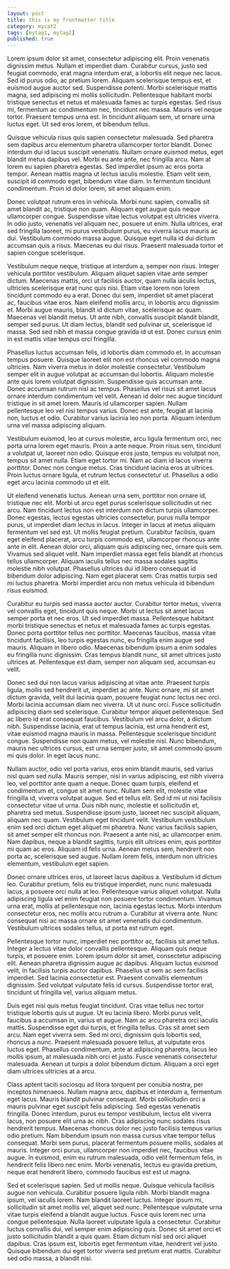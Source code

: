 ```yaml
---
layout: post
title: this is my frontmatter title
category: mycat2
tags: [mytag1, mytag2]
published: true
---
```


Lorem ipsum dolor sit amet, consectetur adipiscing elit. Proin venenatis dignissim metus. Nullam et imperdiet diam. Curabitur cursus, justo sed feugiat commodo, erat magna interdum erat, a lobortis elit neque nec lacus. Sed id purus odio, ac pretium lorem. Aliquam scelerisque tempus est, et euismod augue auctor sed. Suspendisse potenti. Morbi scelerisque mattis magna, sed adipiscing mi mollis sollicitudin. Pellentesque habitant morbi tristique senectus et netus et malesuada fames ac turpis egestas. Sed risus mi, fermentum ac condimentum nec, tincidunt nec massa. Mauris vel neque tortor. Praesent tempus urna est. In tincidunt aliquam sem, ut ornare urna luctus eget. Ut sed eros lorem, et bibendum tellus.

Quisque vehicula risus quis sapien consectetur malesuada. Sed pharetra sem dapibus arcu elementum pharetra ullamcorper tortor blandit. Donec interdum dui id lacus suscipit venenatis. Nullam ornare euismod metus, eget blandit metus dapibus vel. Morbi eu ante ante, nec fringilla arcu. Nam at lorem eu sapien pharetra egestas. Sed imperdiet ipsum ac eros porta tempor. Aenean mattis magna ut lectus iaculis molestie. Etiam velit sem, suscipit id commodo eget, bibendum vitae diam. In fermentum tincidunt condimentum. Proin id dolor lorem, sit amet aliquam enim.

Donec volutpat rutrum eros in vehicula. Morbi nunc sapien, convallis sit amet blandit ac, tristique non quam. Aliquam eget augue quis neque ullamcorper congue. Suspendisse vitae lectus volutpat est ultricies viverra. In odio justo, venenatis vel aliquam nec, posuere ut enim. Nulla ultrices, erat sed fringilla laoreet, mi purus vestibulum purus, eu viverra lacus mauris ac dui. Vestibulum commodo massa augue. Quisque eget nulla id dui dictum accumsan quis a risus. Maecenas eu dui risus. Praesent malesuada tortor et sapien congue scelerisque.

Vestibulum neque neque, tristique at interdum a, semper non risus. Integer vehicula porttitor vestibulum. Aliquam aliquet sapien vitae ante semper dictum. Maecenas mattis, orci ut facilisis auctor, quam nulla iaculis lectus, ultricies scelerisque erat nunc quis nisi. Etiam vitae lorem non lorem tincidunt commodo eu a erat. Donec dui sem, imperdiet sit amet placerat ac, faucibus vitae eros. Nam eleifend mollis arcu, in lobortis arcu dignissim et. Morbi augue mauris, blandit id dictum vitae, scelerisque ac quam. Maecenas vel blandit metus. Ut ante nibh, convallis suscipit blandit blandit, semper sed purus. Ut diam lectus, blandit sed pulvinar ut, scelerisque id massa. Sed sed nibh et massa congue gravida id ut est. Donec cursus enim in est mattis vitae tempus orci fringilla.

Phasellus luctus accumsan felis, id lobortis diam commodo et. In accumsan tempus posuere. Quisque laoreet elit non est rhoncus vel commodo magna ultricies. Nam viverra metus in dolor molestie consectetur. Vestibulum semper elit in augue volutpat ac accumsan dui lobortis. Aliquam molestie ante quis lorem volutpat dignissim. Suspendisse quis accumsan ante. Donec accumsan rutrum nisl ac tempus. Phasellus vel risus sit amet lacus ornare interdum condimentum vel velit. Aenean id dolor nec augue tincidunt tristique in sit amet lorem. Mauris id ullamcorper sapien. Nullam pellentesque leo vel nisi tempus varius. Donec est ante, feugiat at lacinia non, luctus et odio. Curabitur varius lacinia leo non porta. Aliquam interdum urna vel massa adipiscing aliquam.

Vestibulum euismod, leo at cursus molestie, arcu ligula fermentum orci, nec porta urna lorem eget mauris. Proin a ante neque. Proin risus sem, tincidunt a volutpat ut, laoreet non odio. Quisque eros justo, tempus eu volutpat non, tempus sit amet nulla. Etiam eget tortor mi. Nam ac diam id lacus viverra porttitor. Donec non congue metus. Cras tincidunt lacinia eros at ultrices. Proin luctus ornare ligula, et rutrum lectus consectetur ut. Phasellus a odio eget arcu lacinia commodo ut et elit.

Ut eleifend venenatis luctus. Aenean urna sem, porttitor non ornare id, tristique nec elit. Morbi ut arcu eget purus scelerisque sollicitudin ut nec arcu. Nam tincidunt lectus non est interdum non dictum turpis ullamcorper. Donec egestas, lectus egestas ultricies consectetur, purus nulla tempor purus, ut imperdiet diam lectus in lacus. Integer in lacus at metus aliquam fermentum vel sed est. Ut mollis feugiat pretium. Curabitur facilisis, quam eget eleifend placerat, arcu turpis commodo est, ullamcorper rhoncus ante ante in elit. Aenean dolor orci, aliquam quis adipiscing nec, ornare quis sem. Vivamus sed aliquet velit. Nam imperdiet massa eget felis blandit at rhoncus tellus ullamcorper. Aliquam iaculis tellus nec massa sodales sagittis molestie nibh volutpat. Phasellus ultrices dui id libero consequat id bibendum dolor adipiscing. Nam eget placerat sem. Cras mattis turpis sed mi luctus pharetra. Morbi imperdiet arcu non metus vehicula id bibendum risus euismod.

Curabitur eu turpis sed massa auctor auctor. Curabitur tortor metus, viverra vel convallis eget, tincidunt quis neque. Morbi ut lectus sit amet lacus semper porta et nec eros. Ut sed imperdiet massa. Pellentesque habitant morbi tristique senectus et netus et malesuada fames ac turpis egestas. Donec porta porttitor tellus nec porttitor. Maecenas faucibus, massa vitae tincidunt facilisis, leo turpis egestas nunc, eu fringilla enim augue sed mauris. Aliquam in libero odio. Maecenas bibendum ipsum a enim sodales eu fringilla nunc dignissim. Cras tempus blandit nunc, sit amet ultrices justo ultrices at. Pellentesque est diam, semper non aliquam sed, accumsan eu velit.

Donec sed dui non lacus varius adipiscing at vitae ante. Praesent turpis ligula, mollis sed hendrerit ut, imperdiet ac ante. Nunc ornare, mi sit amet dictum gravida, velit dui lacinia quam, posuere feugiat nunc lectus nec orci. Morbi lacinia accumsan diam nec viverra. Ut ut nunc orci. Fusce sollicitudin adipiscing diam sed scelerisque. Curabitur tempor aliquet pellentesque. Sed ac libero id erat consequat faucibus. Vestibulum vel arcu dolor, a dictum nibh. Suspendisse lacinia, erat ut tempus lacinia, est urna hendrerit est, vitae euismod magna mauris in massa. Pellentesque scelerisque tincidunt congue. Suspendisse non quam metus, vel molestie nisl. Nunc bibendum, mauris nec ultrices cursus, est urna semper justo, sit amet commodo ipsum mi quis dolor. In eget lacus nunc.

Nullam auctor, odio vel porta varius, eros enim blandit mauris, sed varius nisl quam sed nulla. Mauris semper, nisi in varius adipiscing, est nibh viverra leo, vel porttitor ante quam a neque. Donec quam turpis, eleifend et condimentum et, congue sit amet nunc. Nullam sem elit, molestie vitae fringilla id, viverra volutpat augue. Sed et tellus elit. Sed id mi ut nisi facilisis consectetur vitae ut urna. Duis nibh nunc, molestie et sollicitudin et, pharetra sed metus. Suspendisse ipsum justo, laoreet nec suscipit aliquam, aliquam nec quam. Vestibulum eget tincidunt velit. Vestibulum vestibulum enim sed orci dictum eget aliquet mi pharetra. Nunc varius facilisis sapien, sit amet semper elit rhoncus non. Praesent a ante nisl, ac ullamcorper enim. Nam dapibus, neque a blandit sagittis, turpis elit ultrices enim, quis porttitor mi quam ac eros. Aliquam id felis urna. Aenean metus sem, hendrerit non porta ac, scelerisque sed augue. Nullam lorem felis, interdum non ultricies elementum, vestibulum eget sapien.

Donec ornare ultrices eros, ut laoreet lacus dapibus a. Vestibulum id dictum leo. Curabitur pretium, felis eu tristique imperdiet, nunc nunc malesuada lacus, a posuere orci nulla at leo. Pellentesque varius aliquet volutpat. Nulla adipiscing ligula vel enim feugiat non posuere tortor condimentum. Vivamus urna erat, mollis at pellentesque non, lacinia egestas lectus. Morbi interdum consectetur eros, nec mollis arcu rutrum a. Curabitur at viverra ante. Nunc consequat nisi ac massa ornare sit amet venenatis dui condimentum. Vestibulum ultrices sodales tellus, ut porta est rutrum eget.

Pellentesque tortor nunc, imperdiet nec porttitor ac, facilisis sit amet tellus. Integer a lectus vitae dolor convallis pellentesque. Aliquam quis neque turpis, et posuere enim. Lorem ipsum dolor sit amet, consectetur adipiscing elit. Aenean pharetra dignissim augue ac dapibus. Aliquam luctus euismod velit, in facilisis turpis auctor dapibus. Phasellus ut sem ac sem facilisis imperdiet. Sed lacinia consectetur est. Praesent convallis elementum dignissim. Sed volutpat vulputate felis id cursus. Suspendisse tortor erat, tincidunt ut fringilla vel, varius aliquam metus.

Duis eget nisi quis metus feugiat tincidunt. Cras vitae tellus nec tortor tristique lobortis quis ut augue. Ut eu lacinia libero. Morbi purus velit, faucibus a accumsan in, varius et augue. Nam ac arcu pharetra orci iaculis mattis. Suspendisse eget dui turpis, et fringilla tellus. Cras sit amet sem arcu. Nam eget viverra sem. Sed mi orci, dignissim quis lobortis sed, rhoncus a nunc. Praesent malesuada posuere tellus, at vulputate eros luctus eget. Phasellus condimentum, ante at adipiscing pharetra, lacus leo mollis ipsum, at malesuada nibh orci et justo. Fusce venenatis consectetur malesuada. Aenean ut turpis a dolor bibendum dictum. Aliquam a orci eget diam ultrices ultricies at a arcu.

Class aptent taciti sociosqu ad litora torquent per conubia nostra, per inceptos himenaeos. Nullam magna arcu, dapibus et interdum a, fermentum eget lacus. Mauris blandit pulvinar consequat. Morbi sollicitudin orci a mauris pulvinar eget suscipit felis adipiscing. Sed egestas venenatis fringilla. Donec interdum, purus eu tempor vestibulum, lectus elit viverra lacus, non posuere elit urna ac nibh. Cras adipiscing nunc sodales risus hendrerit tempus. Maecenas rhoncus dolor nec justo facilisis tempus varius odio pretium. Nam bibendum ipsum non massa cursus vitae tempor tellus consequat. Morbi sem purus, placerat fermentum posuere mollis, sodales at mauris. Integer orci purus, ullamcorper non imperdiet nec, faucibus vitae augue. In euismod, enim eu rutrum malesuada, odio velit fermentum felis, in hendrerit felis libero nec enim. Morbi venenatis, lectus eu gravida pretium, neque erat hendrerit libero, commodo faucibus est est ut magna.

Sed et scelerisque sapien. Sed ut mollis neque. Quisque vehicula facilisis augue non vehicula. Curabitur posuere ligula nibh. Morbi blandit magna ipsum, vel iaculis lorem. Nam blandit laoreet luctus. Integer ipsum mi, sollicitudin sit amet mollis vel, aliquet sed nunc. Pellentesque vulputate urna vitae turpis eleifend a blandit augue luctus. Fusce quis lorem nec urna congue pellentesque. Nulla laoreet vulputate ligula a consectetur. Curabitur luctus convallis dui, vel semper enim adipiscing quis. Donec sit amet orci et justo sollicitudin blandit a quis quam. Etiam dictum nisl sed orci aliquet dapibus. Cras ipsum est, lobortis eget fermentum vitae, hendrerit vel justo. Quisque bibendum dui eget tortor viverra sed pretium erat mattis. Curabitur sed odio massa, a blandit nisi. 
